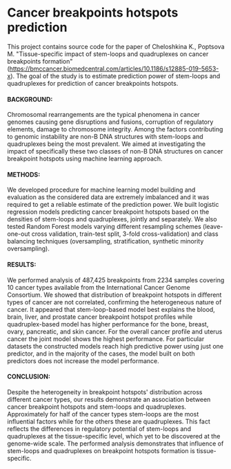 # Cancer breakpoints hotspots prediction
This project contains source code for the paper of Cheloshkina K., Poptsova M. "Tissue-specific impact of stem-loops and quadruplexes on cancer breakpoints formation" (https://bmccancer.biomedcentral.com/articles/10.1186/s12885-019-5653-x).
The goal of the study is to estimate prediction power of stem-loops and quadruplexes for prediction of cancer breakpoints hotspots.

#### BACKGROUND:
Chromosomal rearrangements are the typical phenomena in cancer genomes causing gene disruptions and fusions, corruption of regulatory elements, damage to chromosome integrity. Among the factors contributing to genomic instability are non-B DNA structures with stem-loops and quadruplexes being the most prevalent. We aimed at investigating the impact of specifically these two classes of non-B DNA structures on cancer breakpoint hotspots using machine learning approach.

#### METHODS:
We developed procedure for machine learning model building and evaluation as the considered data are extremely imbalanced and it was required to get a reliable estimate of the prediction power. We built logistic regression models predicting cancer breakpoint hotspots based on the densities of stem-loops and quadruplexes, jointly and separately. We also tested Random Forest models varying different resampling schemes (leave-one-out cross validation, train-test split, 3-fold cross-validation) and class balancing techniques (oversampling, stratification, synthetic minority oversampling).

#### RESULTS:
We performed analysis of 487,425 breakpoints from 2234 samples covering 10 cancer types available from the International Cancer Genome Consortium. We showed that distribution of breakpoint hotspots in different types of cancer are not correlated, confirming the heterogeneous nature of cancer. It appeared that stem-loop-based model best explains the blood, brain, liver, and prostate cancer breakpoint hotspot profiles while quadruplex-based model has higher performance for the bone, breast, ovary, pancreatic, and skin cancer. For the overall cancer profile and uterus cancer the joint model shows the highest performance. For particular datasets the constructed models reach high predictive power using just one predictor, and in the majority of the cases, the model built on both predictors does not increase the model performance.

#### CONCLUSION:
Despite the heterogeneity in breakpoint hotspots' distribution across different cancer types, our results demonstrate an association between cancer breakpoint hotspots and stem-loops and quadruplexes. Approximately for half of the cancer types stem-loops are the most influential factors while for the others these are quadruplexes. This fact reflects the differences in regulatory potential of stem-loops and quadruplexes at the tissue-specific level, which yet to be discovered at the genome-wide scale. The performed analysis demonstrates that influence of stem-loops and quadruplexes on breakpoint hotspots formation is tissue-specific.
